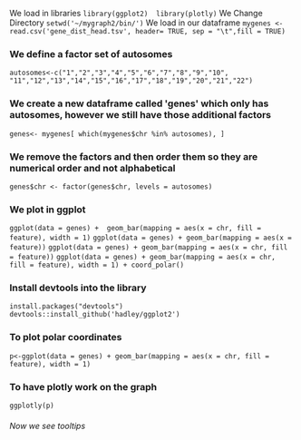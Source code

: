We load in libraries
`
library(ggplot2) 
library(plotly)
`
We Change Directory
`
setwd('~/mygraph2/bin/')
`
We load in our dataframe
`
mygenes <- read.csv('gene_dist_head.tsv', header= TRUE, sep = "\t",fill = TRUE) 
`
### We define a factor set of autosomes
`
 autosomes<-c("1","2","3","4","5","6","7","8","9","10",
 "11","12","13","14","15","16","17","18","19","20","21","22")  
`
### We create a new dataframe called 'genes' which only has autosomes, however we still have those additional factors
`
 genes<- mygenes[ which(mygenes$chr %in% autosomes), ] 
`
### We remove the factors and then order them so they are numerical order and not alphabetical
`
 genes$chr <- factor(genes$chr, levels = autosomes) 
`
### We plot in ggplot 
`
ggplot(data = genes) +  geom_bar(mapping = aes(x = chr, fill = feature), width = 1)
`
`
ggplot(data = genes) + geom_bar(mapping = aes(x = feature))
`
`
ggplot(data = genes) + geom_bar(mapping = aes(x = chr, fill = feature))
`
`
ggplot(data = genes) + geom_bar(mapping = aes(x = chr, fill = feature), width = 1) + coord_polar()
`
### Install devtools into the library
`
 install.packages("devtools")
`
`
 devtools::install_github('hadley/ggplot2')
`
### To plot polar coordinates 
`
 p<-ggplot(data = genes) + geom_bar(mapping = aes(x = chr, fill = feature), width = 1)
`
### To have plotly work on the graph
`
 ggplotly(p) 
`

###### Now we see tooltips
